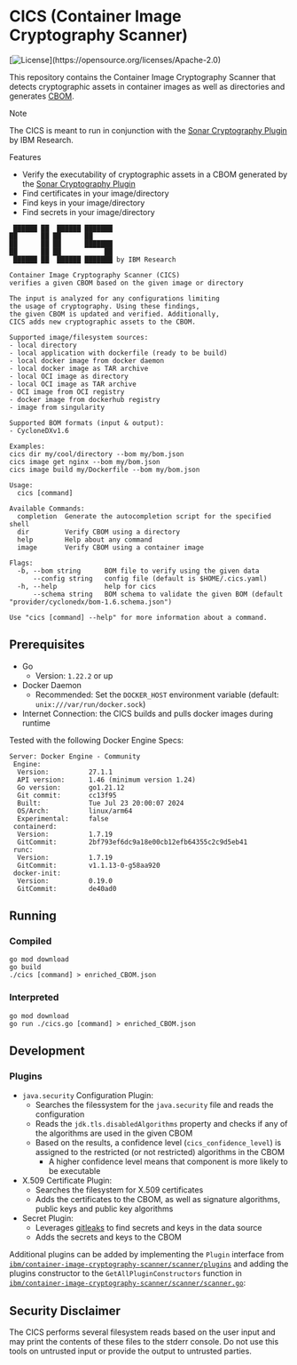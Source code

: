 # CICS (Container Image Cryptography Scanner)

[![License](https://img.shields.io/github/license/IBM/sonar-cryptography.svg?)](https://opensource.org/licenses/Apache-2.0)

This repository contains the Container Image Cryptography Scanner that detects cryptographic assets in container images as well as directories and generates [CBOM](https://cyclonedx.org/capabilities/cbom/).

> [!NOTE] 
> The CICS is meant to run in conjunction with the [Sonar Cryptography Plugin](https://github.com/IBM/sonar-cryptography) by IBM Research.

Features
- Verify the executability of cryptographic assets in a CBOM generated by the [Sonar Cryptography Plugin](https://github.com/IBM/sonar-cryptography)
- Find certificates in your image/directory
- Find keys in your image/directory
- Find secrets in your image/directory

```
 ██████ ██  ██████ ███████ 
██      ██ ██      ██      
██      ██ ██      ███████ 
██      ██ ██           ██ 
 ██████ ██  ██████ ███████ by IBM Research

Container Image Cryptography Scanner (CICS) 
verifies a given CBOM based on the given image or directory

The input is analyzed for any configurations limiting 
the usage of cryptography. Using these findings, 
the given CBOM is updated and verified. Additionally, 
CICS adds new cryptographic assets to the CBOM. 

Supported image/filesystem sources:
- local directory 
- local application with dockerfile (ready to be build)
- local docker image from docker daemon
- local docker image as TAR archive
- local OCI image as directory
- local OCI image as TAR archive
- OCI image from OCI registry
- docker image from dockerhub registry
- image from singularity

Supported BOM formats (input & output):
- CycloneDXv1.6

Examples:
cics dir my/cool/directory --bom my/bom.json
cics image get nginx --bom my/bom.json
cics image build my/Dockerfile --bom my/bom.json

Usage:
  cics [command]

Available Commands:
  completion  Generate the autocompletion script for the specified shell
  dir         Verify CBOM using a directory
  help        Help about any command
  image       Verify CBOM using a container image

Flags:
  -b, --bom string      BOM file to verify using the given data
      --config string   config file (default is $HOME/.cics.yaml)
  -h, --help            help for cics
      --schema string   BOM schema to validate the given BOM (default "provider/cyclonedx/bom-1.6.schema.json")

Use "cics [command] --help" for more information about a command.
```

## Prerequisites

- Go 
  - Version: `1.22.2` or up
- Docker Daemon 
  - Recommended: Set the `DOCKER_HOST` environment variable (default: `unix:///var/run/docker.sock`) 
- Internet Connection: the CICS builds and pulls docker images during runtime

Tested with the following Docker Engine Specs:
```text
Server: Docker Engine - Community
 Engine:
  Version:          27.1.1
  API version:      1.46 (minimum version 1.24)
  Go version:       go1.21.12
  Git commit:       cc13f95
  Built:            Tue Jul 23 20:00:07 2024
  OS/Arch:          linux/arm64
  Experimental:     false
 containerd:
  Version:          1.7.19
  GitCommit:        2bf793ef6dc9a18e00cb12efb64355c2c9d5eb41
 runc:
  Version:          1.7.19
  GitCommit:        v1.1.13-0-g58aa920
 docker-init:
  Version:          0.19.0
  GitCommit:        de40ad0
```

## Running

### Compiled

```shell
go mod download
go build
./cics [command] > enriched_CBOM.json
```

### Interpreted

```shell
go mod download
go run ./cics.go [command] > enriched_CBOM.json
```

## Development

### Plugins
  - `java.security` Configuration Plugin:
    - Searches the filessystem for the `java.security` file and reads the configuration
    - Reads the `jdk.tls.disabledAlgorithms` property and checks if any of the algorithms are used in the given CBOM
    - Based on the results, a confidence level (`cics_confidence_level`) is assigned to the restricted (or not restricted) algorithms in the CBOM
      - A higher confidence level means that component is more likely to be executable
  - X.509 Certificate Plugin:
    - Searches the filesystem for X.509 certificates
    - Adds the certificates to the CBOM, as well as signature algorithms, public keys and public key algorithms
  - Secret Plugin:
    - Leverages [gitleaks](https://github.com/gitleaks/gitleaks) to find secrets and keys in the data source
    - Adds the secrets and keys to the CBOM

Additional plugins can be added by implementing the `Plugin` interface from [`ibm/container-image-cryptography-scanner/scanner/plugins`](./scanner/plugins/plugin.go#L41) and adding the plugins constructor to the `GetAllPluginConstructors` function in [`ibm/container-image-cryptography-scanner/scanner/scanner.go`](./scanner/scanner.go#L46): 

## Security Disclaimer
The CICS performs several filesystem reads based on the user input and may print the contents of these files to the stderr console. Do not use this tools on untrusted input or provide the output to untrusted parties.